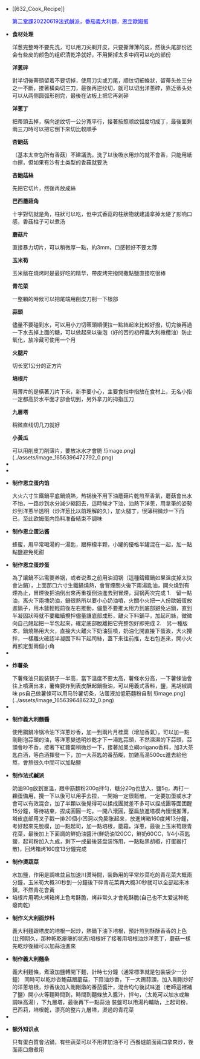 - [[632_Cook_Recipe]] <p style="color:blue">第二堂課20220619法式鹹派，番茄義大利麵，恩立歐姆蛋</p>
- <p style="font-weight:bold">食材处理</p>
  洋葱完整時不要先洗，可以用刀尖剃开皮，只要撕薄薄的皮，然後头尾部份还会有些皮的颜色的组织清乾净就好，不用撕掉太多中间可以吃的部份
  <p style="font-weight:bold">洋蔥碎</p>對半切後蒂頭留着不要切掉，使用刀尖或刀尾，顺纹切細條狀，留蒂头处三分之一不斷，接著橫向切三刀，最後再逆纹切，就可以切出洋蔥碎，靠近蒂头处可以从两侧圆弧形削完，最後在沾板上把它再剁碎
  <p style="font-weight:bold">洋蔥丁</p>把蒂頭去掉，橫向逆纹切一公分寬平行，接著按照顺纹弧度切成丁，最後面剩兩三刀時可以把它倒下來切比較順手
  <p style="font-weight:bold">杏鮑菇</p>（基本太空包所有香菇）不建議洗，洗了以後吸水用炒的就不會香，只能用紙巾擦，但如果有沙有土类型的香菇就要洗
  <p style="font-weight:bold">杏鮑菇絲</p>先把它切片，然後再放成絲
  <p style="font-weight:bold">巴西蘑菇角</p>十字對切就是角，柱狀可以吃，但中式香菇的柱狀物就建議拿掉太硬了影响口感，香菇柱子可以煮汤
  <p style="font-weight:bold">蘑菇片</p>直接暴力切片，可以稍微厚一點，約3mm，口感較好不要太薄
  <p style="font-weight:bold">玉米筍</p>玉米鬚在燒烤时是最好吃的精华，帶皮烤完撥開撒點鹽直接吃很棒
  <p style="font-weight:bold">青花菜</p>一整顆的時候可以把尾端用削皮刀削一下根部
  <p style="font-weight:bold">蒜頭</p>儘量不要碰到水，可以用小刀切蒂頭順便拉一點絲起來比較好撥，切完後再過一下水去掉上面的糖，可以做起來以後泡（好的苦的初榨義大利橄欖油）防止氧化，放冷藏可使用一个月
  <p style="font-weight:bold">火腿片</p>切长宽1公分的正方片
  <p style="font-weight:bold">培根片</p>用薄片的是橫著刀片下來，新手要小心，主要食指中指放在食材上，无名小指一定都高於水平面才部会切到，另外拿刀的拇指压刀
  <p style="font-weight:bold">九層塔</p>稍微直线切几刀就好
  <p style="font-weight:bold">小黃瓜</p>可以用削皮刀削薄片，要放冰水才會脆
  ![image.png](../assets/image_1656396472792_0.png)
-
-
- <p style="font-weight:bold">制作恩立蛋内馅</p>
  大火六寸生鐵鍋平底鍋燒熱，热锅後不用下油蘑菇片乾煎至香氣，蘑菇會出水不怕，一路炒到水分減少縮回去，這時候才下油，油熱下洋蔥，用拿筆的姿勢炒到洋蔥半透明（炒洋葱比以前理解的久），加火腿丁，很薄稍微炒一下而已，至此欧姆蛋内馅料准备結束不調味
- <p style="font-weight:bold">制作恩立蛋沾酱</p>
  蜂蜜，用平常喝湯的一湯匙，跟檸檬半颗，小罐的優格半罐混在一起，加一點點鹽避免死甜
- <p style="font-weight:bold">制作恩立蛋炒蛋</p>
  為了讓鍋不沾需要养锅，或者说煮之前用油润锅（這種鑄鐵鍋如果溫度掉太快會沾鍋），上面那口六寸生鐵鍋燒熱，會冒煙關火後下兩湯匙油，開火燒到有煙為止，冒煙後把油倒出來再重複倒油進去到冒煙，润锅两次完成
  1.　留一點油，离火下兩塊奶油，鍋很熱所以要小心奶油噴，火關小火把一人份歐姆蛋放進鍋子，用木鏟輕輕前後左右推動，儘量不要推太用力到底部避免沾鍋，直到半凝固狀時就不要繼續攪拌儘量讓底部成形，離火下料鋪平，加起司絲，微微向自己翹起把一半包起來，確定底部脫離把它完整包好即完成
  2.　另一種版本，鍋燒熱用大火，直接大火離火下奶油狂噴，奶油化開直接下蛋液，大火攪拌，一樣離火確認半凝固下料下起司絲，蓋下來往前推，左右包進來，開小火再煎定型兩個小角
-
- <p style="font-weight:bold">炸薯条</p>
  下薯條油只能装锅子一半高，當下溫度不要太高，薯條水分高，一下薯條油會往上噴满出来，薯條要炸到表皮酥起鍋吸油，可以用義式香料，鹽，黑胡椒調味
  ps自己做薯條可以用马铃薯切条，沾蛋液加低筋麵粉自制
  ![image.png](../assets/image_1656396486232_0.png)
-
- <p style="font-weight:bold">制作義大利麵醬</p>
  使用鋼鍋冷锅冷油下洋蔥炒香，加一到兩片月桂葉（增加香氣），可以加一點剛剛泡蒜頭的油，等洋蔥變透明炒乾才下一湯匙蒜頭，不然濕濕的下蒜頭，蒜頭會吵不香，接著下紅蘿蔔稍微炒一下，接著加奧立綱origano香料，加3大茶匙白酒，等白酒揮發一下，加一大茶匙的番茄糊，加雞高湯500cc進去給他熬，會熬很久中間可以加點鹽
- <p style="font-weight:bold">制作法式鹹派</p>
  奶油90g放到室溫，跟中筋麵粉200g拌勻，糖分20g也放入，鹽5g，再打一顆蛋備用，攪一下以後可以用手去捏，一開始一定很鬆散，一定要加蛋或水才會可以有效混合，加了半顆以後覺得可以揉成團就差不多可以捏成團等面团醒15分鐘，等待結束，捏成圓圓一坨，一開八滾圓，壓扁放進塔模內慢慢推薄，塔皮底部用叉子戳一排20個小凹洞以免膨胀起来，放進烤箱160度烤13分鐘，考好起來先脫模，加一點起司，加一點培根，蘑菇，洋蔥，最後上玉米筍跟青花菜，最後加上下面調的鮮奶油醬汁(鮮奶油120CC，鮮奶60CC，1/4小茶匙鹽，起司粉加入九成，剩下一成最後装盘装饰用，一點點黑胡椒，打蛋器打散)，回烤箱烤160度13分鐘完成
- <p style="font-weight:bold">制作燙蔬菜</p>
  水加鹽，作用是調味並且加速川燙時間，裝飾用的平常炒菜吃的青花菜大概兩分鐘，玉米筍大概30秒到一分鐘後下碎青花菜再大概30秒就可以全部起來冰鎮，不然青花會黃
- 培根片用明火烤箱烤上色考酥脆，烤非常久才會乾酥脆(自己也不太爱这种乾瘪肉乾)
- <p style="font-weight:bold">制作义大利面炒料</p>
  義大利麵跟塔皮的培根一起炒，熱鍋下油下培根，預計煎到酥酥香香的上色(比预期久，那种乾乾瘪瘪的状态)培根好了接著用培根油炒洋蔥丁，蘑菇一樣先乾炒後續可以加蒜油進來
- <p style="font-weight:bold">制作義大利麵条</p>
  義大利麵條，煮滾加鹽轉開下麵，計時七分鐘（通常標準就是包裝袋少一分鐘）
  同時可以乾炒杏鮑菇跟蘑菇，下蒜油炒香，下一大踢蒜頭，加入剛剛炒好的洋蔥培根，炒香後加入剛剛燉的番茄醬汁，混合均勻後試味道（老師這裡補了鹽）開小火等麵時間到，時間到麵條放入醬汁，拌勻，（太乾可以加水或無調味高湯），下九層塔，最後再下一點蒜油
  裝盤可以用湯杓輔助，上起司粉，巴西莉，培根乾，漂亮的整片九層塔，燙過的青花菜
-
- <p style="font-weight:bold">额外知识点</p>
  只有蛋白質會沾鍋，有些蔬菜可以不用非加油不可
  西餐爐前面兩口拿來炒，後面兩口燉煮用